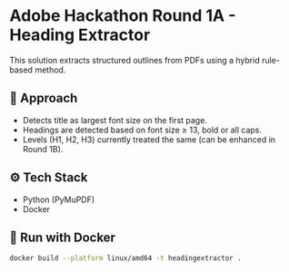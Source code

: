 # Adobe Hackathon Round 1A - Heading Extractor

This solution extracts structured outlines from PDFs using a hybrid rule-based method.

## 🧠 Approach

- Detects title as largest font size on the first page.
- Headings are detected based on font size ≥ 13, bold or all caps.
- Levels (H1, H2, H3) currently treated the same (can be enhanced in Round 1B).

## ⚙️ Tech Stack
- Python (PyMuPDF)
- Docker

## 🐳 Run with Docker

```bash
docker build --platform linux/amd64 -t headingextractor .
